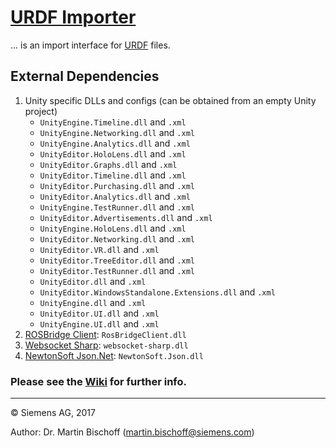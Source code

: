 # [URDF Importer](https://github.com/siemens/ros-sharp/tree/master/URDFsharp) #
... is an import interface for [URDF](http://wiki.ros.org/urdf) files.

## External Dependencies
1. Unity specific DLLs and configs (can be obtained from an empty Unity project)
    * `UnityEngine.Timeline.dll` and `.xml`
    * `UnityEngine.Networking.dll` and `.xml`
    * `UnityEngine.Analytics.dll` and `.xml`
    * `UnityEditor.HoloLens.dll` and `.xml`
    * `UnityEditor.Graphs.dll` and `.xml`
    * `UnityEditor.Timeline.dll` and `.xml`
    * `UnityEditor.Purchasing.dll` and `.xml`
    * `UnityEditor.Analytics.dll` and `.xml`
    * `UnityEngine.TestRunner.dll` and `.xml`
    * `UnityEditor.Advertisements.dll` and `.xml`
    * `UnityEngine.HoloLens.dll` and `.xml`
    * `UnityEditor.Networking.dll` and `.xml`
    * `UnityEditor.VR.dll` and `.xml`
    * `UnityEditor.TreeEditor.dll` and `.xml`
    * `UnityEditor.TestRunner.dll` and `.xml`
    * `UnityEditor.dll` and `.xml`
    * `UnityEditor.WindowsStandalone.Extensions.dll` and `.xml`
    * `UnityEngine.dll` and `.xml`
    * `UnityEditor.UI.dll` and `.xml`
    * `UnityEngine.UI.dll` and `.xml`
2. [ROSBridge Client](https://github.com/siemens/ros-sharp/tree/master/ROSbridgeClient): `RosBridgeClient.dll`
3. [Websocket Sharp](https://github.com/sta/websocket-sharp): `websocket-sharp.dll`
4. [NewtonSoft Json.Net](http://www.newtonsoft.com/json): `NewtonSoft.Json.dll`


### Please see the [Wiki](https://github.com/siemens/ros-sharp/wiki) for further info. ###

---

© Siemens AG, 2017

Author: Dr. Martin Bischoff (martin.bischoff@siemens.com)
